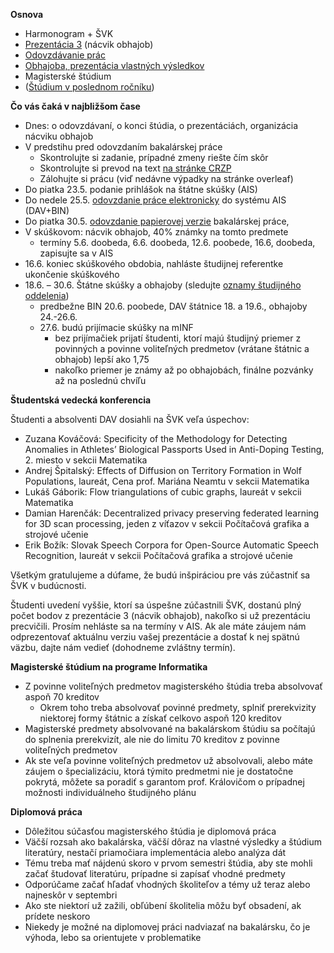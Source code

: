**Osnova**

- Harmonogram + ŠVK
- [Prezentácia 3](./Prezentácia_3.md) (nácvik obhajob)
- [Odovzdávanie prác](./Odovzdávanie_prác.md)
- [Obhajoba, prezentácia vlastných výsledkov](./Obhajoba,_prezentácia_vlastných_výsledkov.md)
- Magisterské štúdium
- ([Štúdium v poslednom ročníku](./Štúdium_v_poslednom_ročníku.md))

**Čo vás čaká v najbližšom čase**

- Dnes: o odovzdávaní, o konci štúdia, o prezentáciách, organizácia nácviku obhajob
- V predstihu pred odovzdaním bakalárskej práce
  - Skontrolujte si zadanie, prípadné zmeny riešte čím skôr
  - Skontrolujte si prevod na text [na stránke CRZP](http://testdoc.crzp.sk/?fn=main)
  - Zálohujte si prácu (viď nedávne výpadky na stránke overleaf)
- Do piatka 23.5. podanie prihlášok na štátne skúšky (AIS)
- Do nedele 25.5. [odovzdanie práce elektronicky](./Odovzdávanie_prác.html#elektronická-verzia-práce) do systému AIS (DAV+BIN)
- Do piatka 30.5. [odovzdanie papierovej verzie](./Odovzdávanie_prác.html#odovzdávanie-vytlačených-prác-na-katedre) bakalárskej práce,
- V skúškovom: nácvik obhajob, 40% známky na tomto predmete
   - termíny 5.6. doobeda, 6.6. doobeda, 12.6. poobede, 16.6, doobeda, zapisujte sa v AIS
- 16.6. koniec skúškového obdobia, nahláste študijnej referentke ukončenie skúškového
- 18.6. – 30.6. Štátne skúšky a obhajoby (sledujte [oznamy študijného
 oddelenia](https://zona.fmph.uniba.sk/studenti-a-studium/statne-skusky-a-obhajoby/))
  - predbežne BIN 20.6. poobede, DAV štátnice 18. a 19.6., obhajoby 24.-26.6.  
  - 27.6. budú prijímacie skúšky na mINF
      - bez prijímačiek prijatí študenti, ktorí majú študijný priemer z
        povinných a povinne voliteľných predmetov (vrátane štátnic a
        obhajob) lepší ako 1,75
      - nakoľko priemer je známy až po obhajobách, finálne pozvánky až na
        poslednú chvíľu

**Študentská vedecká konferencia**

Študenti a absolventi DAV dosiahli na ŠVK veľa úspechov:

* Zuzana Kováčová: Specificity of the Methodology for Detecting Anomalies in Athletes’ Biological Passports Used in Anti-Doping Testing, 2. miesto v sekcii Matematika
* Andrej Špitalský: Effects of Diffusion on Territory Formation in Wolf Populations, laureát, Cena prof. Mariána Neamtu v sekcii Matematika
* Lukáš Gáborik: Flow triangulations of cubic graphs, laureát  v sekcii Matematika
* Damian Harenčák: Decentralized privacy preserving federated learning for 3D scan processing, jeden z víťazov v sekcii Počítačová grafika a strojové učenie
* Erik Božík: Slovak Speech Corpora for Open-Source Automatic Speech Recognition, laureát v sekcii Počítačová grafika a strojové učenie

Všetkým gratulujeme a dúfame, že budú inšpiráciou pre vás zúčastniť sa ŠVK v budúcnosti.

Študenti uvedení vyššie, ktorí sa úspešne zúčastnili ŠVK, dostanú plný počet bodov z prezentácie 3 (nácvik obhajob), nakoľko si už prezentáciu precvičili. Prosím nehláste sa na termíny v AIS. Ak ale máte záujem nám odprezentovať aktuálnu verziu vašej prezentácie a dostať k nej spätnú väzbu, dajte nám vedieť (dohodneme zvláštny termín).

**Magisterské štúdium na programe Informatika**

- Z povinne voliteľných predmetov magisterského štúdia treba
  absolvovať aspoň 70 kreditov
    - Okrem toho treba absolvovať povinné predmety, splniť
      prerekvizity niektorej formy štátnic a získať celkovo aspoň 120
      kreditov
- Magisterské predmety absolvované na bakalárskom štúdiu sa počítajú
  do splnenia prerekvizít, ale nie do limitu 70 kreditov z povinne
  voliteľných predmetov
- Ak ste veľa povinne voliteľných predmetov už absolvovali, alebo máte
  záujem o špecializáciu, ktorá týmito predmetmi nie je dostatočne
  pokrytá, môžete sa poradiť s garantom prof. Královičom o prípadnej
  možnosti individuálneho študijného plánu

**Diplomová práca**

- Dôležitou súčasťou magisterského štúdia je diplomová práca
- Väčší rozsah ako bakalárska, väčší dôraz na vlastné výsledky a
  štúdium literatúry, nestačí priamočiara implementácia alebo analýza dát
- Tému treba mať nájdenú skoro v prvom semestri štúdia, aby ste mohli
  začať študovať literatúru, prípadne si zapísať vhodné predmety
- Odporúčame začať hľadať vhodných školiteľov a témy už teraz alebo
  najneskôr v septembri
- Ako ste niektorí už zažili, obľúbení školitelia môžu byť obsadení,
  ak prídete neskoro
- Niekedy je možné na diplomovej práci nadviazať na bakalársku, čo je
  výhoda, lebo sa orientujete v problematike
